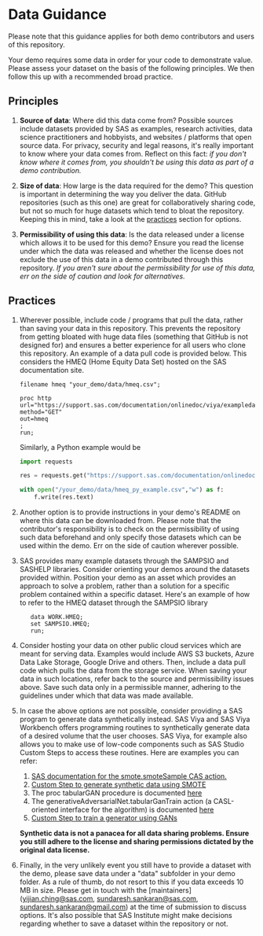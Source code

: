 # Data Guidance

Please note that this guidance applies for both demo contributors and users of this repository.

Your demo requires some data in order for your code to demonstrate value.  Please assess your dataset on the basis of the following principles.  We then follow this up with a recommended broad practice.

## Principles

1. **Source of data**:  Where did this data come from?  Possible sources include datasets provided by SAS as examples, research activities, data science practitioners and hobbyists, and websites / platforms that open source data. For privacy, security and legal reasons, it's really important to know where your data comes from.  Reflect on this fact:  *if you don't know where it comes from, you shouldn't be using this data as part of a demo contribution.*
   
2. **Size of data**:  How large is the data required for the demo?  This question is important in determining the way you deliver the data.  GitHub repositories (such as this one) are great for collaboratively sharing code, but not so much for huge datasets which tend to bloat the repository.  Keeping this in mind, take a look at the [practices](#practices) section for options.
   
4. **Permissibility of using this data**:  Is the data released under a license which allows it to be used for this demo?  Ensure you read the license under which the data was released and whether the license does not exclude the use of this data in a demo contributed through this repository. *If you aren't sure about the permissibility for use of this data, err on the side of caution and look for alternatives.*


## Practices

1. Wherever possible, include code / programs that pull the data, rather than saving your data in this repository.  This prevents the repository from getting bloated with huge data files (something that GitHub is not designed for) and ensures a better experience for all users who clone this repository.  An example of a data pull code is provided below.  This considers the HMEQ (Home Equity Data Set) hosted on the SAS documentation site.

   ```sas
   filename hmeq "your_demo/data/hmeq.csv";

   proc http 
   url="https://support.sas.com/documentation/onlinedoc/viya/exampledatasets/hmeq.csv"
   method="GET"
   out=hmeq
   ;
   run;

   ```
   Similarly, a Python example would be 
   ```python
   import requests

   res = requests.get("https://support.sas.com/documentation/onlinedoc/viya/exampledatasets/hmeq.csv")

   with open("/your_demo/data/hmeq_py_example.csv","w") as f:
       f.write(res.text)

   ```

2. Another option is to provide instructions in your demo's README on where this data can be downloaded from.  Please note that the contributor's responsibility is to check on the permissibility of using such data beforehand and only specify those datasets which can be used within the demo.  Err on the side of caution wherever possible.

3. SAS provides many example datasets through the SAMPSIO and SASHELP libraries.  Consider orienting your demos around the datasets provided within. Position your demo as an asset which provides an approach to solve a problem, rather than a solution for a specific problem contained within a specific dataset.
   Here's an example of how to refer to the HMEQ dataset through the SAMPSIO library

   ```sas
      data WORK.HMEQ;
      set SAMPSIO.HMEQ;
      run;
   ```

4. Consider hosting your data on other public cloud services which are meant for serving data.  Examples would include AWS S3 buckets, Azure Data Lake Storage, Google Drive and others.  Then, include a data pull code which pulls the data from the storage service.  When saving your data in such locations, refer back to the source and permissibility issues above. Save such data only in a permissible manner, adhering to the guidelines under which that data was made available.

5. In case the above options are not possible, consider providing a SAS program to generate data synthetically instead.  SAS Viya and SAS Viya Workbench offers programming routines to synthetically generate data of a desired volume that the user chooses.  SAS Viya, for example also allows you to make use of low-code components such as SAS Studio Custom Steps to access these routines.  Here are examples you can refer:

   1. [SAS documentation for the smote.smoteSample CAS action.](https://go.documentation.sas.com/doc/en/pgmsascdc/default/casactml/casactml_smote_details01.htm)
   2. [Custom Step to generate synthetic data using SMOTE](https://github.com/sassoftware/sas-studio-custom-steps/tree/main/SDG%20-%20Generate%20Synthetic%20Data%20through%20SMOTE)
   3. The proc tabularGAN procedure is documented [here](https://go.documentation.sas.com/doc/en/vwbcasml/v_001/vwbcasml_tabulargan_toc.htm)
   4. The generativeAdversarialNet.tabularGanTrain action (a CASL-oriented interface for the algorithm) is documented [here](https://documentation.sas.com/?cdcId=pgmsascdc&cdcVersion=default&docsetId=casactml&docsetTarget=cas-generativeadversarialnet-tabulargantrain.htm)
   5. [Custom Step to train a generator using GANs](https://github.com/sassoftware/sas-studio-custom-steps/tree/main/SDG%20-%20Train%20a%20Synthetic%20Data%20Generator%20through%20GANs)
  
   **Synthetic data is not a panacea for all data sharing problems.  Ensure you still adhere to the license and sharing permissions dictated by the original data license.**

6. Finally, in the very unlikely event you still have to provide a dataset with the demo, please save data under a "data" subfolder in your demo folder. As a rule of thumb, do not resort to this if you data exceeds 10 MB in size. Please get in touch with the [maintainers](yijian.ching@sas.com, sundaresh.sankaran@sas.com, sundaresh.sankaran@gmail.com) at the time of submission to discuss options. It's also possible that SAS Institute might make decisions regarding whether to save a dataset within the repository or not.

